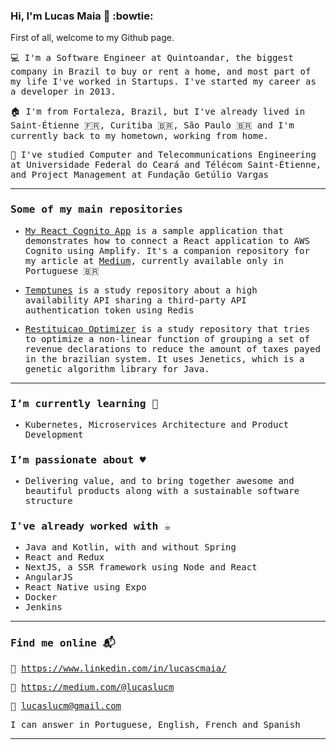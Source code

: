 ### Hi, I'm Lucas Maia 👋 :bowtie:

First of all, welcome to my Github page.

<samp>
  
:computer:  I'm a Software Engineer at Quintoandar, the biggest company in Brazil to buy or rent a home, and most part of my life I've worked in Startups. I've started my career as a developer in 2013.
  
:house: I'm from Fortaleza, Brazil, but I've already lived in Saint-Étienne 🇫🇷, Curitiba 🇧🇷, São Paulo 🇧🇷 and I'm currently back to my hometown, working from home.

:notebook: I've studied Computer and Telecommunications Engineering at Universidade Federal do Ceará and Télécom Saint-Étienne, and Project Management at Fundação Getúlio Vargas
</samp>
<br />

---

### Some of my main repositories

- [My React Cognito App](https://github.com/lucasluc4/my-react-cognito-app) is a sample application that demonstrates how to connect a React application to AWS Cognito using Amplify. It's a companion repository for my article at [Medium](https://medium.com/@lucaslucm/usando-o-aws-cognito-como-servi%C3%A7o-de-autentica%C3%A7%C3%A3o-com-react-e-spring-33b5ac2e7448), currently available only in Portuguese 🇧🇷 

- [Temptunes](https://github.com/lucasluc4/temptunes) is a study repository about a high availability API sharing a third-party API authentication token using Redis 

- [Restituicao Optimizer](https://github.com/lucasluc4/restituicaooptimizer) is a study repository that tries to optimize a non-linear function of grouping a set of revenue declarations to reduce the amount of taxes payed in the brazilian system. It uses Jenetics, which is a genetic algorithm library for Java.

---

### I’m currently learning 🌱

- Kubernetes, Microservices Architecture and Product Development

### I’m passionate about :hearts:

- Delivering value, and to bring together awesome and beautiful products along with a sustainable software structure

### I've already worked with :coffee:

- Java and Kotlin, with and without Spring
- React and Redux
- NextJS, a SSR framework using Node and React
- AngularJS
- React Native using Expo
- Docker
- Jenkins

---

### Find me online :mailbox_with_mail:

:briefcase: https://www.linkedin.com/in/lucascmaia/

:book: https://medium.com/@lucaslucm

:email: lucaslucm@gmail.com

I can answer in Portuguese, English, French and Spanish

---

<!--
**lucasluc4/lucasluc4** is a ✨ _special_ ✨ repository because its `README.md` (this file) appears on your GitHub profile.

Here are some ideas to get you started:

- 🔭 I’m currently working on ...
- 🌱 I’m currently learning ...
- 👯 I’m looking to collaborate on ...
- 🤔 I’m looking for help with ...
- 💬 Ask me about ...
- 📫 How to reach me: ...
- 😄 Pronouns: ...
- ⚡ Fun fact: ...
-->
